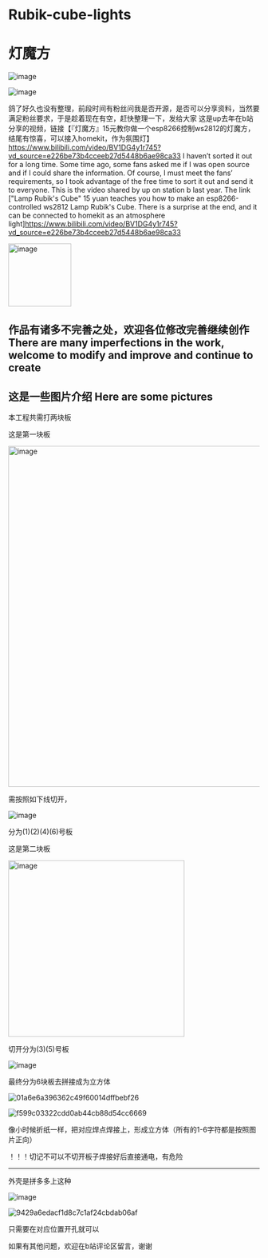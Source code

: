 # Rubik-cube-lights
# 灯魔方

![image](https://user-images.githubusercontent.com/60685266/221127124-4f67917e-f54d-44cd-bdae-e8d5bec688ef.png)

![image](https://user-images.githubusercontent.com/60685266/221127197-3c4d4715-ea08-412d-8731-1fa9c5e6914a.png)

鸽了好久也没有整理，前段时间有粉丝问我是否开源，是否可以分享资料，当然要满足粉丝要求，于是趁着现在有空，赶快整理一下，发给大家
这是up去年在b站分享的视频，链接【『灯魔方』15元教你做一个esp8266控制ws2812的灯魔方，结尾有惊喜，可以接入homekit，作为氛围灯】https://www.bilibili.com/video/BV1DG4y1r745?vd_source=e226be73b4cceeb27d5448b6ae98ca33
I haven’t sorted it out for a long time. Some time ago, some fans asked me if I was open source and if I could share the information. Of course, I must meet the fans’ requirements, so I took advantage of the free time to sort it out and send it to everyone.
This is the video shared by up on station b last year. The link ["Lamp Rubik's Cube" 15 yuan teaches you how to make an esp8266-controlled ws2812 Lamp Rubik's Cube. There is a surprise at the end, and it can be connected to homekit as an atmosphere light]https://www.bilibili.com/video/BV1DG4y1r745?vd_source=e226be73b4cceeb27d5448b6ae98ca33

<img width="126" alt="image" src="https://user-images.githubusercontent.com/60685266/221102805-60a1a15b-306b-468c-a072-d7898cd1bcb4.png">

作品有诸多不完善之处，欢迎各位修改完善继续创作
There are many imperfections in the work, welcome to modify and improve and continue to create
----
这是一些图片介绍
Here are some pictures
----
本工程共需打两块板

这是第一块板

<img width="682" alt="image" src="https://user-images.githubusercontent.com/60685266/221106636-12ef407b-2014-42f7-98a9-43d6e9fe1dd1.png">

需按照如下线切开，

![image](https://user-images.githubusercontent.com/60685266/221107147-d0d8aeea-30df-43ff-bb2a-d2eb86afad83.png)

分为(1)(2)(4)(6)号板

这是第二块板

<img width="353" alt="image" src="https://user-images.githubusercontent.com/60685266/221105162-65ca8930-33b9-4587-a355-ba7cb1399ec3.png">


切开分为(3)(5)号板

![image](https://user-images.githubusercontent.com/60685266/221107712-3dd783ab-12c0-4178-a216-0d160a9651aa.png)

最终分为6块板去拼接成为立方体

![01a6e6a396362c49f60014dffbebf26](https://user-images.githubusercontent.com/60685266/221121413-f7fa9434-62b6-4136-afa5-6415b7592d8c.jpg)

![f599c03322cdd0ab44cb88d54cc6669](https://user-images.githubusercontent.com/60685266/221121808-f5b4c284-4acd-4560-951b-8f78de88afe4.jpg)

像小时候折纸一样，把对应焊点焊接上，形成立方体（所有的1-6字符都是按照图片正向）

！！！切记不可以不切开板子焊接好后直接通电，有危险

----

外壳是拼多多上这种

![image](https://user-images.githubusercontent.com/60685266/221123722-891d24a3-f2ea-474d-812a-3a1d9ca31c44.png)

![9429a6edacf1d8c7c1af24cbdab06af](https://user-images.githubusercontent.com/60685266/221123776-d42d83c8-95d9-4d51-9578-18ade538dc4f.jpg)

只需要在对应位置开孔就可以

如果有其他问题，欢迎在b站评论区留言，谢谢

